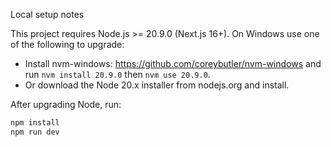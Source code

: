Local setup notes

This project requires Node.js >= 20.9.0 (Next.js 16+). On Windows use one of the following to upgrade:

- Install nvm-windows: https://github.com/coreybutler/nvm-windows and run `nvm install 20.9.0` then `nvm use 20.9.0`.
- Or download the Node 20.x installer from nodejs.org and install.

After upgrading Node, run:

```powershell
npm install
npm run dev
```
